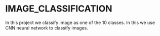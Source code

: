 # IMAGE_CLASSIFICATION
In this project we classify image as one of the 10 classes. In this we use CNN neural network to classify images.
